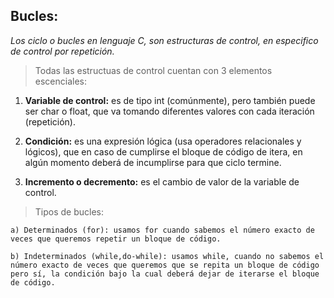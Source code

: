 ## Bucles: 

*Los ciclo o bucles en lenguaje C, son estructuras de control, en especifico de control por repetición.* 

> Todas las estructuas de control cuentan con 3 elementos escenciales:

1. **Variable de control:** es de tipo int (comúnmente), pero también puede ser char o float, que va tomando diferentes valores con cada iteración (repetición).

2. **Condición:** es una expresión lógica (usa operadores relacionales y lógicos), que en caso de cumplirse el bloque de código de itera, en algún momento deberá de incumplirse para que ciclo termine.

3. **Incremento o decremento:** es el cambio de valor de la variable de control.


> Tipos de bucles:

    a) Determinados (for): usamos for cuando sabemos el número exacto de veces que queremos repetir un bloque de código. 

    b) Indeterminados (while,do-while): usamos while, cuando no sabemos el número exacto de veces que queremos que se repita un bloque de código pero sí, la condición bajo la cual deberá dejar de iterarse el bloque de código.



